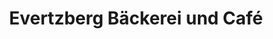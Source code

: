---
title: "Evertzberg Bäckerei und Café"
url: /solingen/evertzberg-baeckerei-und-cafe/
shop: Bäckerei
---